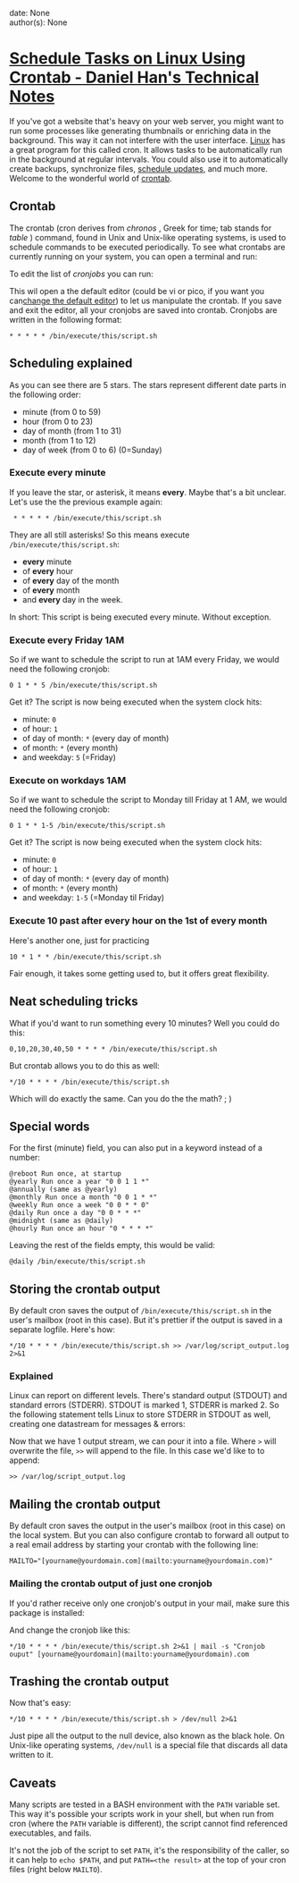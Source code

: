 
date: None  
author(s): None  

# [Schedule Tasks on Linux Using Crontab - Daniel Han's Technical Notes](https://sites.google.com/site/xiangyangsite/home/technical-tips/linux-unix/administrations/cron/schedule-tasks-on-linux-using-crontab)

If you've got a website that's heavy on your web server, you might want to run some processes like generating thumbnails or enriching data in the background. This way it can not interfere with the user interface. [Linux](http://kvz.io/tag/linux/) has a great program for this called cron. It allows tasks to be automatically run in the background at regular intervals. You could also use it to automatically create backups, synchronize files, [schedule updates](http://kvz.io/blog/2007/07/29/schedule-automatic-updates-on-ubuntu/), and much more. Welcome to the wonderful world of [crontab](http://kvz.io/tag/crontab/).

## Crontab

The crontab (cron derives from _chronos_ , Greek for time; tab stands for _table_ ) command, found in Unix and Unix-like operating systems, is used to schedule commands to be executed periodically. To see what crontabs are currently running on your system, you can open a terminal and run:

To edit the list of _cronjobs_ you can run:

This wil open a the default editor (could be vi or pico, if you want you can[change the default editor](http://kvz.io/blog/2007/07/11/change-the-default-editor/)) to let us manipulate the crontab. If you save and exit the editor, all your cronjobs are saved into crontab. Cronjobs are written in the following format:
    
    
    * * * * * /bin/execute/this/script.sh
    

## Scheduling explained

As you can see there are 5 stars. The stars represent different date parts in the following order:

  * minute (from 0 to 59)
  * hour (from 0 to 23)
  * day of month (from 1 to 31)
  * month (from 1 to 12)
  * day of week (from 0 to 6) (0=Sunday)



### Execute every minute

If you leave the star, or asterisk, it means **every**. Maybe that's a bit unclear. Let's use the the previous example again:
    
    
     * * * * * /bin/execute/this/script.sh
    

They are all still asterisks! So this means execute `/bin/execute/this/script.sh`:

  *  **every** minute
  * of **every** hour
  * of **every** day of the month
  * of **every** month
  * and **every** day in the week.



In short: This script is being executed every minute. Without exception.

### Execute every Friday 1AM

So if we want to schedule the script to run at 1AM every Friday, we would need the following cronjob:
    
    
    0 1 * * 5 /bin/execute/this/script.sh
    

Get it? The script is now being executed when the system clock hits:

  * minute: `0`
  * of hour: `1`
  * of day of month: `*` (every day of month)
  * of month: `*` (every month)
  * and weekday: `5` (=Friday)



### Execute on workdays 1AM

So if we want to schedule the script to Monday till Friday at 1 AM, we would need the following cronjob:
    
    
    0 1 * * 1-5 /bin/execute/this/script.sh
    

Get it? The script is now being executed when the system clock hits:

  * minute: `0`
  * of hour: `1`
  * of day of month: `*` (every day of month)
  * of month: `*` (every month)
  * and weekday: `1-5` (=Monday til Friday)



### Execute 10 past after every hour on the 1st of every month

Here's another one, just for practicing
    
    
    10 * 1 * * /bin/execute/this/script.sh
    

Fair enough, it takes some getting used to, but it offers great flexibility.

## Neat scheduling tricks

What if you'd want to run something every 10 minutes? Well you could do this:
    
    
    0,10,20,30,40,50 * * * * /bin/execute/this/script.sh
    

But crontab allows you to do this as well:
    
    
    */10 * * * * /bin/execute/this/script.sh
    

Which will do exactly the same. Can you do the the math? ; )

## Special words

For the first (minute) field, you can also put in a keyword instead of a number:
    
    
    @reboot Run once, at startup
    @yearly Run once a year "0 0 1 1 *"
    @annually (same as @yearly)
    @monthly Run once a month "0 0 1 * *"
    @weekly Run once a week "0 0 * * 0"
    @daily Run once a day "0 0 * * *"
    @midnight (same as @daily)
    @hourly Run once an hour "0 * * * *"
    

Leaving the rest of the fields empty, this would be valid:
    
    
    @daily /bin/execute/this/script.sh
    

## Storing the crontab output

By default cron saves the output of `/bin/execute/this/script.sh` in the user's mailbox (root in this case). But it's prettier if the output is saved in a separate logfile. Here's how:
    
    
    */10 * * * * /bin/execute/this/script.sh >> /var/log/script_output.log 2>&1
    

### Explained

Linux can report on different levels. There's standard output (STDOUT) and standard errors (STDERR). STDOUT is marked 1, STDERR is marked 2. So the following statement tells Linux to store STDERR in STDOUT as well, creating one datastream for messages & errors:

Now that we have 1 output stream, we can pour it into a file. Where `>` will overwrite the file, `>>` will append to the file. In this case we'd like to to append:
    
    
    >> /var/log/script_output.log
    

## Mailing the crontab output

By default cron saves the output in the user's mailbox (root in this case) on the local system. But you can also configure crontab to forward all output to a real email address by starting your crontab with the following line:
    
    
    MAILTO="[yourname@yourdomain.com](mailto:yourname@yourdomain.com)"
    

### Mailing the crontab output of just one cronjob

If you'd rather receive only one cronjob's output in your mail, make sure this package is installed:

And change the cronjob like this:
    
    
    */10 * * * * /bin/execute/this/script.sh 2>&1 | mail -s "Cronjob ouput" [yourname@yourdomain](mailto:yourname@yourdomain).com
    

## Trashing the crontab output

Now that's easy:
    
    
    */10 * * * * /bin/execute/this/script.sh > /dev/null 2>&1
    

Just pipe all the output to the null device, also known as the black hole. On Unix-like operating systems, `/dev/null` is a special file that discards all data written to it.

## Caveats

Many scripts are tested in a BASH environment with the `PATH` variable set. This way it's possible your scripts work in your shell, but when run from cron (where the `PATH` variable is different), the script cannot find referenced executables, and fails.

It's not the job of the script to set `PATH`, it's the responsibility of the caller, so it can help to `echo $PATH`, and put `PATH=<the result>` at the top of your cron files (right below `MAILTO`).

